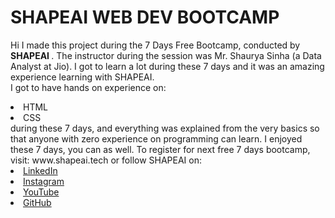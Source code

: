 # SHAPEAI WEB DEV BOOTCAMP
Hi I made this project during the 7 Days Free Bootcamp, conducted by <b> SHAPEAI </b>.
The instructor during the session was Mr. Shaurya Sinha (a Data Analyst at Jio). I got to learn a lot during these 7 days and it was an amazing experience learning with SHAPEAI.
<br>I got to have hands on experience on:
<li>HTML<li>CSS
<br>during these 7 days, and everything was explained from the very basics so that anyone with zero experience on programming can learn.
I enjoyed these 7 days, you can as well. To register for next free 7 days bootcamp, visit: www.shapeai.tech
or follow SHAPEAI on:
<li><a href="https://in.linkedin.com/company/shapeai">LinkedIn</a>   
<li><a href="https://www.instagram.com/shape.ai/?hl=en">Instagram</a>  
<li><a href="https://www.youtube.com/channel/UCTUvDLTW9meuDXWcbmISPdA">YouTube</a> 
<li><a href="https://github.com/shapeai">GitHub</a>
